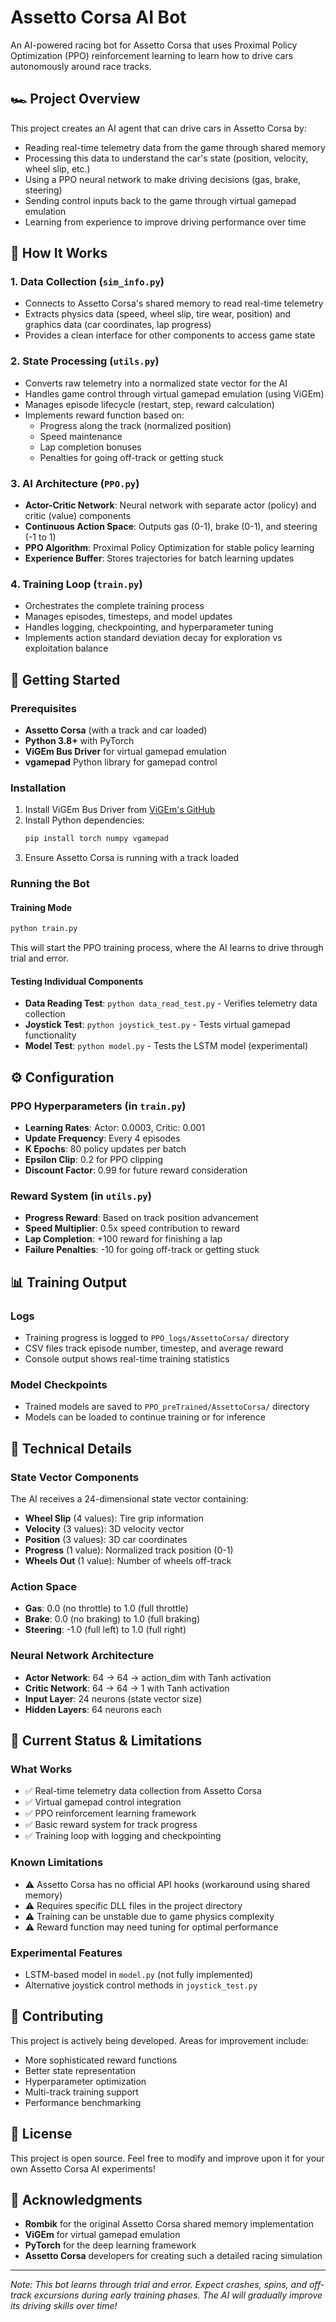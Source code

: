 # Assetto Corsa AI Bot

An AI-powered racing bot for Assetto Corsa that uses Proximal Policy Optimization (PPO) reinforcement learning to learn how to drive cars autonomously around race tracks.

## 🏎️ Project Overview

This project creates an AI agent that can drive cars in Assetto Corsa by:
- Reading real-time telemetry data from the game through shared memory
- Processing this data to understand the car's state (position, velocity, wheel slip, etc.)
- Using a PPO neural network to make driving decisions (gas, brake, steering)
- Sending control inputs back to the game through virtual gamepad emulation
- Learning from experience to improve driving performance over time

## 🧠 How It Works

### 1. **Data Collection** (`sim_info.py`)
- Connects to Assetto Corsa's shared memory to read real-time telemetry
- Extracts physics data (speed, wheel slip, tire wear, position) and graphics data (car coordinates, lap progress)
- Provides a clean interface for other components to access game state

### 2. **State Processing** (`utils.py`)
- Converts raw telemetry into a normalized state vector for the AI
- Handles game control through virtual gamepad emulation (using ViGEm)
- Manages episode lifecycle (restart, step, reward calculation)
- Implements reward function based on:
  - Progress along the track (normalized position)
  - Speed maintenance
  - Lap completion bonuses
  - Penalties for going off-track or getting stuck

### 3. **AI Architecture** (`PPO.py`)
- **Actor-Critic Network**: Neural network with separate actor (policy) and critic (value) components
- **Continuous Action Space**: Outputs gas (0-1), brake (0-1), and steering (-1 to 1)
- **PPO Algorithm**: Proximal Policy Optimization for stable policy learning
- **Experience Buffer**: Stores trajectories for batch learning updates

### 4. **Training Loop** (`train.py`)
- Orchestrates the complete training process
- Manages episodes, timesteps, and model updates
- Handles logging, checkpointing, and hyperparameter tuning
- Implements action standard deviation decay for exploration vs exploitation balance

## 🚀 Getting Started

### Prerequisites
- **Assetto Corsa** (with a track and car loaded)
- **Python 3.8+** with PyTorch
- **ViGEm Bus Driver** for virtual gamepad emulation
- **vgamepad** Python library for gamepad control

### Installation
1. Install ViGEm Bus Driver from [ViGEm's GitHub](https://github.com/ViGEm/ViGEmBus)
2. Install Python dependencies:
   ```bash
   pip install torch numpy vgamepad
   ```
3. Ensure Assetto Corsa is running with a track loaded

### Running the Bot

#### Training Mode
```bash
python train.py
```
This will start the PPO training process, where the AI learns to drive through trial and error.

#### Testing Individual Components
- **Data Reading Test**: `python data_read_test.py` - Verifies telemetry data collection
- **Joystick Test**: `python joystick_test.py` - Tests virtual gamepad functionality
- **Model Test**: `python model.py` - Tests the LSTM model (experimental)

## ⚙️ Configuration

### PPO Hyperparameters (in `train.py`)
- **Learning Rates**: Actor: 0.0003, Critic: 0.001
- **Update Frequency**: Every 4 episodes
- **K Epochs**: 80 policy updates per batch
- **Epsilon Clip**: 0.2 for PPO clipping
- **Discount Factor**: 0.99 for future reward consideration

### Reward System (in `utils.py`)
- **Progress Reward**: Based on track position advancement
- **Speed Multiplier**: 0.5x speed contribution to reward
- **Lap Completion**: +100 reward for finishing a lap
- **Failure Penalties**: -10 for going off-track or getting stuck

## 📊 Training Output

### Logs
- Training progress is logged to `PPO_logs/AssettoCorsa/` directory
- CSV files track episode number, timestep, and average reward
- Console output shows real-time training statistics

### Model Checkpoints
- Trained models are saved to `PPO_preTrained/AssettoCorsa/` directory
- Models can be loaded to continue training or for inference

## 🔧 Technical Details

### State Vector Components
The AI receives a 24-dimensional state vector containing:
- **Wheel Slip** (4 values): Tire grip information
- **Velocity** (3 values): 3D velocity vector
- **Position** (3 values): 3D car coordinates
- **Progress** (1 value): Normalized track position (0-1)
- **Wheels Out** (1 value): Number of wheels off-track

### Action Space
- **Gas**: 0.0 (no throttle) to 1.0 (full throttle)
- **Brake**: 0.0 (no braking) to 1.0 (full braking)
- **Steering**: -1.0 (full left) to 1.0 (full right)

### Neural Network Architecture
- **Actor Network**: 64 → 64 → action_dim with Tanh activation
- **Critic Network**: 64 → 64 → 1 with Tanh activation
- **Input Layer**: 24 neurons (state vector size)
- **Hidden Layers**: 64 neurons each

## 🎯 Current Status & Limitations

### What Works
- ✅ Real-time telemetry data collection from Assetto Corsa
- ✅ Virtual gamepad control integration
- ✅ PPO reinforcement learning framework
- ✅ Basic reward system for track progress
- ✅ Training loop with logging and checkpointing

### Known Limitations
- ⚠️ Assetto Corsa has no official API hooks (workaround using shared memory)
- ⚠️ Requires specific DLL files in the project directory
- ⚠️ Training can be unstable due to game physics complexity
- ⚠️ Reward function may need tuning for optimal performance

### Experimental Features
- LSTM-based model in `model.py` (not fully implemented)
- Alternative joystick control methods in `joystick_test.py`

## 🤝 Contributing

This project is actively being developed. Areas for improvement include:
- More sophisticated reward functions
- Better state representation
- Hyperparameter optimization
- Multi-track training support
- Performance benchmarking

## 📝 License

This project is open source. Feel free to modify and improve upon it for your own Assetto Corsa AI experiments!

## 🙏 Acknowledgments

- **Rombik** for the original Assetto Corsa shared memory implementation
- **ViGEm** for virtual gamepad emulation
- **PyTorch** for the deep learning framework
- **Assetto Corsa** developers for creating such a detailed racing simulation

---

*Note: This bot learns through trial and error. Expect crashes, spins, and off-track excursions during early training phases. The AI will gradually improve its driving skills over time!*

